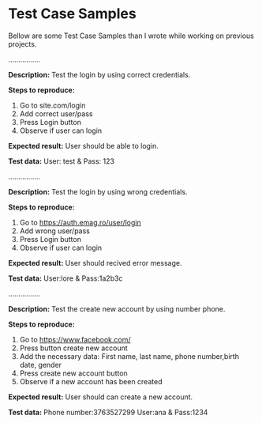 # Test Case Samples

Bellow are some Test Case Samples than I wrote while working on previous projects.

................

**Description:**
Test the login by using correct credentials.

**Steps to reproduce:**
1. Go to site.com/login
2. Add correct user/pass
3. Press Login button
4. Observe if user can login

**Expected result:**
User should be able to login.

**Test data:**
User: test & Pass: 123


................


**Description:**
Test the login by using wrong credentials.

**Steps to reproduce:**
1. Go to https://auth.emag.ro/user/login 
2. Add wrong user/pass
3. Press Login button
4. Observe if user can login

**Expected result:**
User should recived error message.

**Test data:**
User:lore & Pass:1a2b3c


................


**Description:**
Test the create new account by using number phone. 

**Steps to reproduce:**
1. Go to https://www.facebook.com/
2. Press button create new account
3. Add the necessary data: First name, last name, phone number,birth date, gender
4. Press create new account button
5. Observe if a new account has been created

**Expected result:**
User should can create a new account.

**Test data:**
Phone number:3763527299
User:ana & Pass:1234



